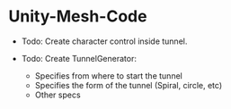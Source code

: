 # Unity-Mesh-Code

* Todo: Create character control inside tunnel.

* Todo: Create TunnelGenerator:
    * Specifies from where to start the tunnel
    * Specifies the form of the tunnel (Spiral, circle, etc)
    * Other specs